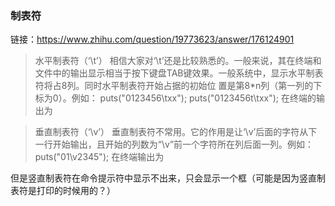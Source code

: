 ### 制表符

链接：https://www.zhihu.com/question/19773623/answer/176124901

> 水平制表符（‘\t’）       相信大家对‘\t’还是比较熟悉的。一般来说，其在终端和文件中的输出显示相当于按下键盘TAB键效果。一般系统中，显示水平制表符将占8列。同时水平制表符开始占据的初始位 置是第8*n列（第一列的下标为0）。例如：       puts("0123456\txx");       puts("0123456t\txx"); 在终端的输出为

> 垂直制表符（‘\v’）      垂直制表符不常用。它的作用是让‘\v’后面的字符从下一行开始输出，且开始的列数为“\v”前一个字符所在列后面一列。例如：       puts("01\v2345"); 在终端输出为

但是竖直制表符在命令提示符中显示不出来，只会显示一个框（可能是因为竖直制表符是打印的时候用的？）

